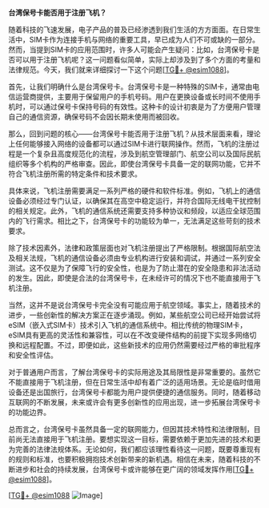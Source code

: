 **台湾保号卡能否用于注册飞机？**

随着科技的飞速发展，电子产品的普及已经渗透到我们生活的方方面面。在日常生活中，SIM卡作为连接手机与网络的重要工具，早已成为人们不可或缺的一部分。然而，当提到SIM卡的应用范围时，许多人可能会产生疑问：比如，台湾保号卡是否可以用于注册飞机呢？这一问题看似简单，实际上却涉及到了多个方面的考量和法律规范。今天，我们就来详细探讨一下这个问题[[TG💪+ @esim1088](https://t.me/s/esim1088)]。

首先，让我们明确什么是台湾保号卡。台湾保号卡是一种特殊的SIM卡，通常由电信运营商提供，主要用于保留用户的手机号码。用户在更换设备或长时间不使用手机时，可以通过保号卡保持号码的有效性。这种卡的设计初衷是为了方便用户管理自己的通信资源，确保号码不会因长期未使用而被回收。

那么，回到问题的核心——台湾保号卡能否用于注册飞机？从技术层面来看，理论上任何能够接入网络的设备都可以通过SIM卡进行联网操作。然而，飞机的注册过程是一个复杂且高度规范化的流程，涉及到航空管理部门、航空公司以及国际民航组织等多个机构的严格审查。因此，即使台湾保号卡具备一定的联网功能，它并不符合飞机注册所需的特定条件和技术要求。

具体来说，飞机注册需要满足一系列严格的硬件和软件标准。例如，飞机上的通信设备必须经过专门认证，以确保其在高空中稳定运行，并符合国际无线电干扰控制的相关规定。此外，飞机的通信系统还需要支持多种协议和频段，以适应全球范围内的飞行需求。相比之下，台湾保号卡的功能较为单一，无法满足这些苛刻的技术要求。

除了技术因素外，法律和政策层面也对飞机注册提出了严格限制。根据国际航空法及相关法规，飞机的通信设备必须由专业机构进行安装和调试，并通过一系列安全测试。这不仅是为了保障飞行的安全性，也是为了防止潜在的安全隐患和非法活动的发生。因此，即使是合法的台湾保号卡，在未经许可的情况下也不能直接用于飞机注册。

当然，这并不是说台湾保号卡完全没有可能应用于航空领域。事实上，随着技术的进步，一些创新性的解决方案正在逐步涌现。例如，某些航空公司已经开始尝试将eSIM（嵌入式SIM卡）技术引入飞机的通信系统中。相比传统的物理SIM卡，eSIM具有更高的灵活性和兼容性，可以在不改变硬件结构的前提下实现多网络切换和远程配置。不过，即便如此，这些新技术的应用仍然需要经过严格的审批程序和安全性评估。

对于普通用户而言，了解台湾保号卡的实际用途及其局限性是非常重要的。虽然它不能直接用于飞机注册，但在日常生活中却有着广泛的适用场景。无论是临时借用设备还是出国旅行，台湾保号卡都能为用户提供便捷的通信服务。同时，随着移动互联网的不断发展，未来或许会有更多创新性的应用出现，进一步拓展台湾保号卡的功能边界。

总而言之，台湾保号卡虽然具备一定的联网能力，但因其技术特性和法律限制，目前尚无法直接用于飞机注册。要想实现这一目标，需要依赖于更加先进的技术和更为完善的法律法规体系。无论如何，我们都应该理性看待这一问题，既要尊重现有的规则和标准，也要积极拥抱技术创新带来的新机遇。相信在未来，随着科技的不断进步和社会的持续发展，台湾保号卡或许能够在更广阔的领域发挥作用[[TG💪+ @esim1088](https://t.me/s/esim1088)]。

[[TG💪+ @esim1088](https://t.me/s/esim1088) ![Image](https://i.postimg.cc/4NQfJmqS/Snipaste-2025-05-13-00-14-12.png)]